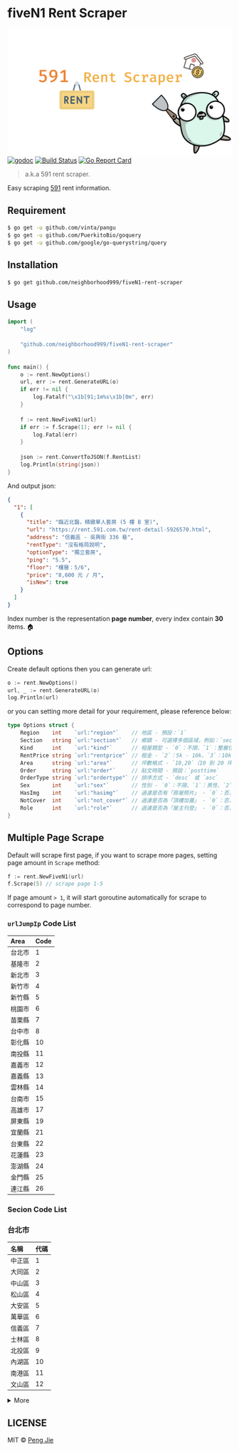 # fiveN1 Rent Scraper

![logo](./logo/fiveN1-rent-scraper-logo.png)
[![godoc](https://camo.githubusercontent.com/5771fd8cd24b1f8c34b82f152587dbce2294d9e1/68747470733a2f2f676f646f632e6f72672f6769746875622e636f6d2f746a2f6e6f64652d7072756e653f7374617475732e737667)](https://godoc.org/github.com/neighborhood999/fiveN1-rent-scraper)
[![Build Status](https://img.shields.io/travis/neighborhood999/fiveN1-rent-scraper.svg?style=flat-square)](https://travis-ci.org/neighborhood999/fiveN1-rent-scraper)
[![Go Report Card](https://goreportcard.com/badge/github.com/neighborhood999/fiveN1-rent-scraper)](https://goreportcard.com/report/github.com/neighborhood999/fiveN1-rent-scraper)

> a.k.a 591 rent scraper.

Easy scraping [591](https://rent.591.com.tw/) rent information.

## Requirement

```sh
$ go get -u github.com/vinta/pangu
$ go get -u github.com/PuerkitoBio/goquery
$ go get -u github.com/google/go-querystring/query
```

## Installation

```sh
$ go get github.com/neighborhood999/fiveN1-rent-scraper
```

## Usage

```go
import (
	"log"

	"github.com/neighborhood999/fiveN1-rent-scraper"
)

func main() {
	o := rent.NewOptions()
	url, err := rent.GenerateURL(o)
	if err != nil {
		log.Fatalf("\x1b[91;1m%s\x1b[0m", err)
	}

	f := rent.NewFiveN1(url)
	if err := f.Scrape(1); err != nil {
		log.Fatal(err)
	}

	json := rent.ConvertToJSON(f.RentList)
	log.Println(string(json))
}
```

And output json:

```json
{
  "1": [
    {
      "title": "臨近北醫，精緻單人套房 (5 樓 B 室)",
      "url": "https://rent.591.com.tw/rent-detail-5926570.html",
      "address": "信義區 - 吳興街 336 巷",
      "rentType": "沒有格局說明",
      "optionType": "獨立套房",
      "ping": "5.5",
      "floor": "樓層：5/6",
      "price": "8,600 元 / 月",
      "isNew": true
    }
  ]
}
```

Index number is the representation **page number**, every index contain **30** items. 🏠

## Options

Create default options then you can generate url:

```go
o := rent.NewOptions()
url, _ := rent.GenerateURL(o)
log.Println(url)
```

or you can setting more detail for your requirement, please reference below:

```go
type Options struct {
	Region    int    `url:"region"`    // 地區 - 預設：`1`
	Section   string `url:"section"`   // 鄉鎮 - 可選擇多個區域，例如：`section=7,4`
	Kind      int    `url:"kind"`      // 租屋類型 - `0`：不限、`1`：整層住家、`2`：獨立套房、`3`：分租套房、`4`：雅房、`5`：車位，`6`：其他
	RentPrice string `url:"rentprice"` // 租金 - `2`：5k - 10k、`3`：10k - 20k、`4`: 20k - 30k；或者可以輸入價格範圍，例如：`0,10000`
	Area      string `url:"area"`      // 坪數格式 - `10,20`（10 到 20 坪）
	Order     string `url:"order"`     // 貼文時間 - 預設：`posttime`
	OrderType string `url:"ordertype"` // 排序方式 - `desc` 或 `asc`
	Sex       int    `url:"sex"`       // 性別 - `0`：不限、`1`：男性、`2`：女性
	HasImg    int    `url:"hasimg"`    // 過濾是否有「房屋照片」 - `0`：否、`1`：是
	NotCover  int    `url:"not_cover"` // 過濾是否為「頂樓加蓋」 - `0`：否、`1`：是
	Role      int    `url:"role"`      // 過濾是否為「屋主刊登」 - `0`：否、`1`：是
}
```

## Multiple Page Scrape

Default will scrape first page, if you want to scrape more pages, setting page amount in `Scrape` method:

```go
f := rent.NewFiveN1(url)
f.Scrape(5) // scrape page 1-5
```

If page amount `> 1`, it will start goroutine automatically for scrape to correspond to page number.

### `urlJumpIp` Code List

| Area  | Code |
| :---- | :--- |
| 台北市 | 1    |
| 基隆市 | 2    |
| 新北市 | 3    |
| 新竹市 | 4    |
| 新竹縣 | 5    |
| 桃園市 | 6    |
| 苗栗縣 | 7    |
| 台中市 | 8    |
| 彰化縣 | 10   |
| 南投縣 | 11   |
| 嘉義市 | 12   |
| 嘉義縣 | 13   |
| 雲林縣 | 14   |
| 台南市 | 15   |
| 高雄市 | 17   |
| 屏東縣 | 19   |
| 宜蘭縣 | 21   |
| 台東縣 | 22   |
| 花蓮縣 | 23   |
| 澎湖縣 | 24   |
| 金門縣 | 25   |
| 連江縣 | 26   |

### Secion Code List

### 台北市

| 名稱   | 代碼 |
| :---- | :--- |
| 中正區 | 1    |
| 大同區 | 2    |
| 中山區 | 3    |
| 松山區 | 4    |
| 大安區 | 5    |
| 萬華區 | 6    |
| 信義區 | 7    |
| 士林區 | 8    |
| 北投區 | 9    |
| 內湖區 | 10   |
| 南港區 | 11   |
| 文山區 | 12   |

<details>
  <summary>More</summary>

<h3>基隆市</h3>
	<table>
		<thead>
    	<th>名稱</th>
    	<th>代碼</th>
		</thead>
		<tbody>
	    <tr>
	        <td>仁愛區</td>
	        <td>13</td>
	    </tr>
			<tr>
	        <td>信義區</td>
	        <td>14</td>
	    </tr>
			<tr>
	        <td>中正區</td>
	        <td>15</td>
	    </tr>
			<tr>
	        <td>中山區</td>
	        <td>16</td>
	    </tr>
			<tr>
	        <td>安樂區</td>
	        <td>17</td>
	    </tr>
			<tr>
	        <td>暖暖區</td>
	        <td>18</td>
	    </tr>
			<tr>
	        <td>七堵區</td>
	        <td>19</td>
	    </tr>
		</tbody>
  </table>

<h3>新北市</h3>
	<table>
		<thead>
    	<th>名稱</th>
    	<th>代碼</th>
		</thead>
		<tbody>
	    <tr>
	        <td>萬里區</td>
	        <td>20</td>
	    </tr>
			<tr>
	        <td>金山區</td>
	        <td>21</td>
	    </tr>
			<tr>
	        <td>板橋區</td>
	        <td>26</td>
	    </tr>
			<tr>
	        <td>汐止區</td>
	        <td>27</td>
	    </tr>
			<tr>
	        <td>深坑區</td>
	        <td>28</td>
	    </tr>
			<tr>
	        <td>石碇區</td>
	        <td>29</td>
	    </tr>
			<tr>
	        <td>瑞芳區</td>
	        <td>30</td>
	    </tr>
			<tr>
	        <td>平溪區</td>
	        <td>31</td>
	    </tr>
			<tr>
	        <td>雙溪區</td>
	        <td>32</td>
	    </tr>
			<tr>
	        <td>貢寮區</td>
	        <td>33</td>
	    </tr>
			<tr>
	        <td>新店區</td>
	        <td>34</td>
	    </tr>
			<tr>
	        <td>坪林區</td>
	        <td>35</td>
	    </tr>
			<tr>
	        <td>烏來區</td>
	        <td>36</td>
	    </tr>
			<tr>
	        <td>永和區</td>
	        <td>37</td>
	    </tr>
			<tr>
	        <td>中和區</td>
	        <td>38</td>
	    </tr>
			<tr>
	        <td>土城區</td>
	        <td>39</td>
	    </tr>
			<tr>
	        <td>三峽區</td>
	        <td>40</td>
	    </tr>
			<tr>
	        <td>樹林區</td>
	        <td>41</td>
	    </tr>
			<tr>
	        <td>鶯歌區</td>
	        <td>42</td>
	    </tr>
			<tr>
	        <td>三重區</td>
	        <td>43</td>
	    </tr>
			<tr>
	        <td>新莊區</td>
	        <td>44</td>
	    </tr>
			<tr>
	        <td>泰山區</td>
	        <td>45</td>
	    </tr>
			<tr>
	        <td>林口區</td>
	        <td>46</td>
	    </tr>
			<tr>
	        <td>蘆洲區</td>
	        <td>47</td>
	    </tr>
			<tr>
	        <td>五股區</td>
	        <td>48</td>
	    </tr>
			<tr>
	        <td>八里區</td>
	        <td>49</td>
	    </tr>
			<tr>
	        <td>淡水區</td>
	        <td>50</td>
	    </tr>
			<tr>
	        <td>三芝區</td>
	        <td>51</td>
	    </tr>
			<tr>
	        <td>石門區</td>
	        <td>52</td>
	    </tr>
		</tbody>
  </table>

<h3>新竹市</h3>
	<table>
		<thead>
    	<th>名稱</th>
    	<th>代碼</th>
		</thead>
		<tbody>
			<tr>
				<td>香山區</td>
				<td>370</td>
			</tr>
	    <tr>
	        <td>東區</td>
	        <td>371</td>
	    </tr>
			<tr>
	        <td>北區</td>
	        <td>372</td>
	    </tr>
		</tbody>
  </table>

<h3>新竹縣</h3>
	<table>
		<thead>
    	<th>名稱</th>
    	<th>代碼</th>
		</thead>
		<tbody>
			<tr>
				<td>竹北市</td>
				<td>54</td>
			</tr>
	    <tr>
	        <td>湖口鄉</td>
	        <td>55</td>
	    </tr>
			<tr>
	        <td>新豐鄉</td>
	        <td>56</td>
	    </tr>
			<tr>
	        <td>新埔鎮</td>
	        <td>57</td>
	    </tr>
			<tr>
	        <td>關西鎮</td>
	        <td>58</td>
	    </tr>
			<tr>
	        <td>芎林鄉</td>
	        <td>59</td>
	    </tr>
			<tr>
	        <td>寶山鄉</td>
	        <td>60</td>
	    </tr>
			<tr>
	        <td>竹東鎮</td>
	        <td>61</td>
	    </tr>
			<tr>
	        <td>五峰鄉</td>
	        <td>62</td>
	    </tr>
			<tr>
	        <td>橫山鄉</td>
	        <td>63</td>
	    </tr>
			<tr>
	        <td>尖石鄉</td>
	        <td>64</td>
	    </tr>
			<tr>
	        <td>北埔鄉</td>
	        <td>65</td>
	    </tr>
			<tr>
	        <td>峨嵋鄉</td>
	        <td>66</td>
	    </tr>
		</tbody>
  </table>

<h3>桃園市</h3>
	<table>
		<thead>
    	<th>名稱</th>
    	<th>代碼</th>
		</thead>
		<tbody>
			<tr>
				<td>中壢區</td>
				<td>67</td>
			</tr>
	    <tr>
	        <td>平鎮區</td>
	        <td>68</td>
	    </tr>
			<tr>
	        <td>龍潭區</td>
	        <td>69</td>
	    </tr>
			<tr>
	        <td>楊梅區</td>
	        <td>70</td>
	    </tr>
			<tr>
	        <td>新屋區</td>
	        <td>71</td>
	    </tr>
			<tr>
	        <td>觀音區</td>
	        <td>72</td>
	    </tr>
			<tr>
	        <td>桃園區</td>
	        <td>73</td>
	    </tr>
			<tr>
	        <td>龜山區</td>
	        <td>74</td>
	    </tr>
			<tr>
	        <td>八德區</td>
	        <td>75</td>
	    </tr>
			<tr>
	        <td>大溪區</td>
	        <td>76</td>
	    </tr>
			<tr>
	        <td>復興區</td>
	        <td>77</td>
	    </tr>
			<tr>
	        <td>大園區</td>
	        <td>78</td>
	    </tr>
			<tr>
	        <td>蘆竹區</td>
	        <td>79</td>
	    </tr>
		</tbody>
  </table>

<h3>苗栗縣</h3>
	<table>
		<thead>
    	<th>名稱</th>
    	<th>代碼</th>
		</thead>
		<tbody>
			<tr>
				<td>竹南鎮</td>
				<td>80</td>
			</tr>
	    <tr>
	        <td>頭份市</td>
	        <td>81</td>
	    </tr>
			<tr>
	        <td>三灣鄉</td>
	        <td>82</td>
	    </tr>
			<tr>
	        <td>南庄鄉</td>
	        <td>83</td>
	    </tr>
			<tr>
	        <td>獅潭鄉</td>
	        <td>84</td>
	    </tr>
			<tr>
	        <td>後龍鎮</td>
	        <td>85</td>
	    </tr>
			<tr>
	        <td>通霄鎮</td>
	        <td>86</td>
	    </tr>
			<tr>
	        <td>苑裡鎮</td>
	        <td>87</td>
	    </tr>
			<tr>
	        <td>苗栗市</td>
	        <td>88</td>
	    </tr>
			<tr>
	        <td>造橋鄉</td>
	        <td>89</td>
	    </tr>
			<tr>
	        <td>頭屋鄉</td>
	        <td>90</td>
	    </tr>
			<tr>
	        <td>公館鄉</td>
	        <td>91</td>
	    </tr>
			<tr>
	        <td>大湖鄉</td>
	        <td>92</td>
	    </tr>
			<tr>
	        <td>泰安鄉</td>
	        <td>93</td>
	    </tr>
			<tr>
	        <td>銅鑼鄉</td>
	        <td>94</td>
	    </tr>
			<tr>
	        <td>三義鄉</td>
	        <td>95</td>
	    </tr>
			<tr>
	        <td>西湖鄉</td>
	        <td>96</td>
	    </tr>
			<tr>
	        <td>卓蘭鎮</td>
	        <td>97</td>
	    </tr>
		</tbody>
  </table>

<h3>台中市</h3>
	<table>
		<thead>
    	<th>名稱</th>
    	<th>代碼</th>
		</thead>
		<tbody>
			<tr>
				<td>中區</td>
				<td>98</td>
			</tr>
	    <tr>
	        <td>東區</td>
	        <td>99</td>
	    </tr>
			<tr>
	        <td>南區</td>
	        <td>100</td>
	    </tr>
			<tr>
	        <td>西區</td>
	        <td>101</td>
	    </tr>
			<tr>
	        <td>北區</td>
	        <td>102</td>
	    </tr>
			<tr>
	        <td>北屯區</td>
	        <td>103</td>
	    </tr>
			<tr>
	        <td>西屯區</td>
	        <td>104</td>
	    </tr>
			<tr>
	        <td>南屯區</td>
	        <td>105</td>
	    </tr>
			<tr>
	        <td>太平區</td>
	        <td>106</td>
	    </tr>
			<tr>
	        <td>大里區</td>
	        <td>107</td>
	    </tr>
			<tr>
	        <td>霧峰區</td>
	        <td>108</td>
	    </tr>
			<tr>
	        <td>烏日區</td>
	        <td>109</td>
	    </tr>
			<tr>
	        <td>豐原區</td>
	        <td>110</td>
	    </tr>
			<tr>
	        <td>后里區</td>
	        <td>111</td>
	    </tr>
			<tr>
	        <td>石岡區</td>
	        <td>112</td>
	    </tr>
			<tr>
	        <td>東勢區</td>
	        <td>113</td>
	    </tr>
			<tr>
	        <td>和平區</td>
	        <td>114</td>
	    </tr>
			<tr>
	        <td>新社區</td>
	        <td>115</td>
	    </tr>
			<tr>
	        <td>潭子區</td>
	        <td>116</td>
	    </tr>
			<tr>
	        <td>大雅區</td>
	        <td>117</td>
	    </tr>
			<tr>
	        <td>神岡區</td>
	        <td>118</td>
	    </tr>
			<tr>
	        <td>大肚區</td>
	        <td>119</td>
	    </tr>
			<tr>
	        <td>沙鹿區</td>
	        <td>120</td>
	    </tr>
			<tr>
	        <td>龍井區</td>
	        <td>121</td>
	    </tr>
			<tr>
	        <td>梧棲區</td>
	        <td>122</td>
	    </tr>
			<tr>
	        <td>清水區</td>
	        <td>123</td>
	    </tr>
			<tr>
	        <td>大甲區</td>
	        <td>124</td>
	    </tr>
			<tr>
	        <td>外埔區</td>
	        <td>125</td>
	    </tr>
			<tr>
	        <td>大安區</td>
	        <td>126</td>
	    </tr>
		</tbody>
  </table>
</details>

## LICENSE

MIT © [Peng Jie](https://github.com/neighborhood999)
